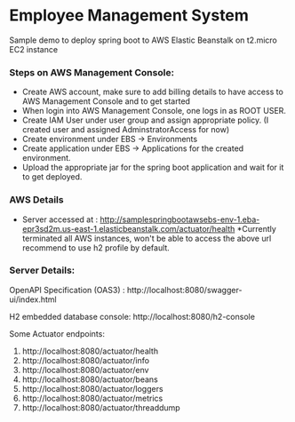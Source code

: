 # Employee Management System
Sample demo to deploy spring boot to AWS Elastic Beanstalk on t2.micro EC2 instance

### Steps on AWS Management Console:
* Create AWS account, make sure to add billing details to have access to AWS Management Console and to get started
* When login into AWS Management Console, one logs in as ROOT USER.
* Create IAM User under user group and assign appropriate policy. (I created user and assigned AdminstratorAccess for now)
* Create environment under EBS -> Environments
* Create application under EBS -> Applications for the created environment.
* Upload the appropriate jar for the spring boot application and wait for it to get deployed.


### AWS Details
* Server accessed at : http://samplespringbootawsebs-env-1.eba-epr3sd2m.us-east-1.elasticbeanstalk.com/actuator/health
    *Currently terminated all AWS instances, won't be able to access the above url recommend to use h2 profile by default.

### Server Details:
OpenAPI Specification (OAS3) : http://localhost:8080/swagger-ui/index.html

H2 embedded database console: http://localhost:8080/h2-console

Some Actuator endpoints:
 1. http://localhost:8080/actuator/health
 2. http://localhost:8080/actuator/info
 3. http://localhost:8080/actuator/env
 4. http://localhost:8080/actuator/beans
 5. http://localhost:8080/actuator/loggers
 6. http://localhost:8080/actuator/metrics
 7. http://localhost:8080/actuator/threaddump
